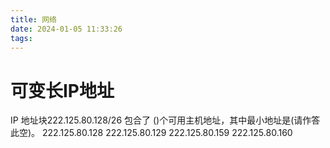```yaml
---
title: 网络
date: 2024-01-05 11:33:26
tags:
---
```


# 可变长IP地址
IP 地址块222.125.80.128/26 包合了 ()个可用主机地址，其中最小地址是(请作答此空)。
222.125.80.128
222.125.80.129
222.125.80.159
222.125.80.160

